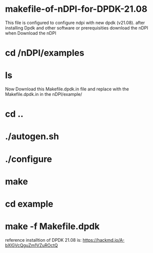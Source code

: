 # makefile-of-nDPI-for-DPDK-21.08
This file is configured to configure ndpi with new dpdk (v21.08).
after installing Dpdk and other software or prerequisities download the nDPI
when Download the nDPI 
# cd /nDPI/examples
# ls
Now
Download this Makefile.dpdk.in file and replace with the Makefile.dpdk.in in the nDPI/example/
# cd ..
# ./autogen.sh
# ./configure
# make
# cd example
# make -f Makefile.dpdk

reference installtion of DPDK 21.08 is: https://hackmd.io/A-bXlGVcQguZm1VZuROctQ
